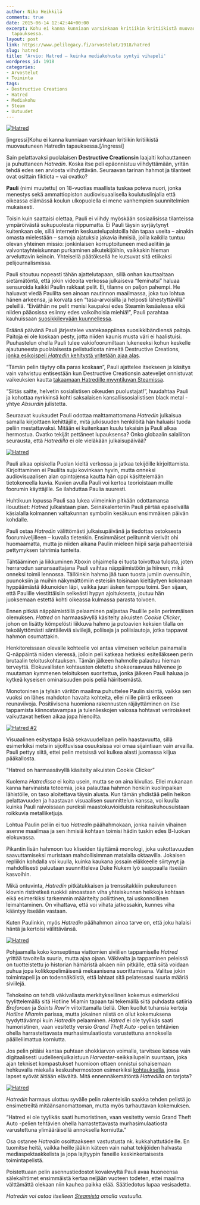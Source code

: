 ```yaml
---
author: Niko Heikkilä
comments: true
date: 2015-06-14 12:42:44+00:00
excerpt: Kohu ei kanna kunniaan varsinkaan kritiikin kritiikistä muovautuneen Hatredin
  tapauksessa.
layout: post
link: https://www.pelilegacy.fi/arvostelut/1918/hatred
slug: hatred
title: 'Arvio: Hatred – kuinka mediakohusta syntyi vihapeli'
wordpress_id: 1918
categories:
- Arvostelut
- Toiminta
tags:
- Destructive Creations
- Hatred
- Mediakohu
- Steam
- Uutuudet
---
```


[![Hatred](/uploads/2015/06/hatred.jpg)](/uploads/2015/06/hatred.jpg)

[ingressi]Kohu ei kanna kunniaan varsinkaan kritiikin kritiikistä muovautuneen Hatredin tapauksessa.[/ingressi]

Sain pelattavaksi puolalaisen **Destructive Creationsin** laajalti kohauttaneen ja puhuttaneen _Hatredin_. Koska itse peli epäonnistuu viihdyttämään, yritän tehdä edes sen arviosta viihdyttävän. Seuraavan tarinan hahmot ja tilanteet ovat osittain fiktiota – vai ovatko?

**Pauli** (nimi muutettu) on 18-vuotias maallista tuskaa poteva nuori, jonka menestys sekä ammattiopiston audiovisuaalisella koulutuslinjalla että oikeassa elämässä koulun ulkopuolella ei mene vanhempien suunnitelmien mukaisesti.

Toisin kuin saattaisi olettaa, Pauli ei viihdy myöskään sosiaalisissa tilanteissa ympäröivästä sukupuolesta riippumatta. Ei Pauli täysin syrjäytynyt kuitenkaan ole, sillä internetin keskustelupalstoilla hän tapaa useita – ainakin omasta mielestään – samoja ajatuksia jakavia ihmisiä, joilla kaikilla tuntuu olevan yhteinen missio: jonkinlaisen korruptoituneen mediaelitiin ja valvontayhteiskunnan purkaminen alkutekijöihin, vaikkakin hieman arveluttavin keinoin. Yhteisellä päätöksellä he kutsuvat sitä etiikaksi pelijournalismissa.

Pauli sitoutuu nopeasti tähän ajattelutapaan, sillä onhan kauttaaltaan sietämätöntä, että jokin videoita verkossa julkaiseva “feminatsi” haluaa sensuroida kaikki Paulin rakkaat pelit. Ei, tilanne on paljon pahempi. He haluavat viedä Paulilta sen ainoan nautinnon maailmassa, joka tuo lohtua hänen arkeensa, ja korvata sen “tasa-arvoisilla ja helposti lähestyttävillä” peleillä. “Eiväthän ne pelit menisi kaupaksi edes Steamin kesäalessa eikä niiden pääosissa esiinny edes valkoihoisia miehiä!”, Pauli parahtaa kauhuissaan [suosikkilevyään kuunnellessa](https://www.youtube.com/watch?v=FCy8KEJnv34).

Eräänä päivänä Pauli järjestelee vaatekaappiinsa suosikkibändiensä paitoja. Paitoja ei ole koskaan pesty, jotta niiden kaunis musta väri ei haalistuisi. Puuhastelun ohella Pauli tulee vakiofoorumiltaan lukeneeksi kohun keskelle ajautuneesta puolalaisesta pelistudiosta nimeltä Destructive Creations, [jonka esikoispeli _Hatredin_ kehitystä yritetään ajaa alas](http://www.pelilegacy.fi/ajassa/1071/pelikehittaja-vetoaa-pelaajiin-hatred-pelin-kehityksen-lopettamisesta).

“Tämän pelin täytyy olla paras koskaan”, Pauli ajattelee itsekseen ja käsitys vain vahvistuu entisestään kun Destructive Creationsin aateveljet onnistuvat vaikeuksien kautta [takaamaan Hatredille myyntiluvan Steamissa](http://www.pelilegacy.fi/ajassa/1195/valve-veti-hatred-pelin-pois-greenlightista).

“Siitäs saitte, helvetin sosialistisen oikeuden puolustajat!”, huudahtaa Pauli ja kohottaa nyrkkinsä kohti saksalaisen kansallissosialistisen black metal -yhtye _Absurdin_ julistetta.

Seuraavat kuukaudet Pauli odottaa malttamattomana _Hatredin_ julkaisua samalla kirjoittaen kehittäjille, mitä julkisuuden henkilöitä hän haluaisi tuoda peliin mestattavaksi. Mitään ei kuitenkaan kuulu takaisin ja Pauli alkaa hermostua. Ovatko tekijät pettäneet lupauksensa? Onko globaalin salaliiton seurausta, että _Hatredilla_ ei ole vieläkään julkaisupäivää?

[![Hatred](/uploads/2015/06/hatred2.jpg)](/uploads/2015/06/hatred2.jpg)

Pauli alkaa opiskella Puolan kieltä verkossa ja jatkaa tekijöille kirjoittamista. Kirjoittaminen ei Paulilta suju kovinkaan hyvin, mutta onneksi audiovisuaalisen alan opintojensa kautta hän oppi käsittelemään tietokoneella kuvia. Kuvien avulla Pauli voi kertoa teorioistaan muille foorumin käyttäjille. Se ilahduttaa Paulia suuresti.

Huhtikuun lopussa Pauli saa lukea viimeinkin pitkään odottamansa ilouutiset: _Hatred_ julkaistaan pian. Seinäkalenteriin Pauli piirtää epäselvällä käsialalla kolmannen valtakunnan symbolin kesäkuun ensimmäisen päivän kohdalle.

Pauli ostaa _Hatredin_ välittömästi julkaisupäivänä ja tiedottaa ostoksesta foorumiveljilleen – kuvalla tietenkin. Ensimmäiset pelitunnit vierivät ohi huomaamatta, mutta jo niiden aikana Paulin mieleen hiipii sarja pahaenteisiä pettymyksen tahrimia tunteita.

Tähtääminen ja liikkuminen Xboxin ohjaimella ei tuota toivottua tulosta, joten herrarodun sanansaattajana Pauli vaihtaa näppäimistöön ja hiireen, mikä onneksi toimii lennossa. Tällöinkin hahmo jää tuon tuosta jumiin ovensuihin, puunoksiin ja muihin näkymättömiin esteisiin toisinaan kieltäytyen kokonaan hyppäämästä ikkunoiden läpi, vaikka juuri äsken temppu toimi. Sen sijaan, että Paulille viestittäisiin selkeästi hypyn ajoituksesta, joutuu hän juoksemaan estettä kohti oikeassa kulmassa parasta toivoen.

Ennen pitkää näppäimistöllä pelaaminen paljastaa Paulille pelin perimmäisen olemuksen. _Hatred_ on harmaasävyllä käsitelty aikuisten _Cookie Clicker_, johon on lisätty kömpelösti liikkuva hahmo ja putoavien keksien tilalla on tekoälyttömästi säntäileviä siviilejä, poliiseja ja poliisiautoja, jotka tappavat hahmon osumattakin.

Henkitoreissaan olevalle kohteelle voi antaa viimeisen voitelun painamalla Q-näppäintä niiden vieressä, jolloin peli katkeaa hetkeksi esitelläkseen perin brutaalin teloituskohtauksen. Tämän jälkeen hahmolle palautuu hieman terveyttä. Elokuvallisten kohtausten oletettu shokeeraavuus hälvenee jo muutaman kymmenen teloituksen suoritettua, jonka jälkeen Pauli haluaa jo kytkeä kyseisen ominaisuuden pois peliä häiritsemästä.

Monotoninen ja tylsän väritön maailma puhuttelee Paulin sisintä, vaikka sen vuoksi on lähes mahdoton havaita kohteita, ellei niille piirrä erikseen reunaviivoja. Positiivisena huomiona rakennusten räjäyttäminen on itse tappamista kiinnostavampaa ja tulenlieskojen valossa hohtavat veriroiskeet vaikuttavat hetken aikaa jopa hienoilta.

[![Hatred #2](/uploads/2015/06/hatred3.jpg)](/uploads/2015/06/hatred3.jpg)

Visuaalinen esitystapa lisää sekavuudellaan pelin haastavuutta, sillä esimerkiksi metsiin sijoittuvissa osuuksissa voi omaa sijaintiaan vain arvailla. Pauli pettyy siitä, ettei pelin metsissä voi kulkea alasti juomassa kiljua pääkallosta.

<div class="pullquote">“Hatred on harmaasävyllä käsitelty aikuisten Cookie Clicker”</div>

Kuolema _Hatredissa_ ei koita usein, mutta se on aina kivulias. Ellei mukanaan kanna harvinaista toteemia, joka palauttaa hahmon henkiin kuolinpaikan lähistölle, on taso aloitettava täysin alusta. Kun tämän yhdistää pelin heikon pelattavuuden ja haastavan visuaalisen suunnittelun kanssa, voi kuulla kuinka Pauli raivoissaan pureksii maastokuvioiduista reisitaskuhousuistaan roikkuvia metalliketjuja.

Lohtua Paulin peliin ei tuo _Hatredin_ päähahmokaan, jonka naiivin vihainen asenne maailmaa ja sen ihmisiä kohtaan toimisi hädin tuskin edes B-luokan elokuvassa.

Pikantin lisän hahmoon tuo kliseiden täyttämä monologi, joka uskottavuuden saavuttamiseksi muristaan mahdollisimman matalalla oktaavilla. Jokaisen repliikin kohdalla voi kuulla, kuinka kaukana jossain eläkkeelle siirtynyt ja mahdollisesti paluutaan suunnitteleva Duke Nukem lyö saappaalla itseään kasvoihin.

Mikä ontuvinta, _Hatredin_ pitkätukkaisen ja trenssitakkiin pukeutuneen klovnin ristiretkeä ruokkii ainoastaan viha yhteiskunnan heikkoja kohtaan eikä esimerkiksi tarkemmin määritelty poliittinen, tai uskonnollinen leimahtaminen. On vihattava, että voi vihata jatkossakin, kunnes viha kääntyy itseään vastaan.

Kuten Paulinkin, myös _Hatredin_ päähahmon ainoa tarve on, että joku halaisi häntä ja kertoisi välittävänsä.

[![Hatred](/uploads/2015/06/hatred4.jpg)](/uploads/2015/06/hatred4.jpg)

Pohjaamalla koko konseptinsa viattomien siviilien tappamiselle _Hatred_ yrittää tavoitella suuria, mutta ajaa ojaan. Väkivalta ja tappaminen peleissä on tuotteistettu jo historian hämäristä alkaen niin pitkälle, että siitä voidaan puhua jopa kolikkopelimäisenä mekaanisena suorittamisena. Valitse jokin toimintapeli ja on todennäköistä, että lahtaat sitä pelatessasi suuria määriä siviilejä.

Tehokeino on tehdä väkivallasta merkityksellinen kokemus esimerkiksi tyylittelemällä sitä Hotline Miamin tapaan tai tekemällä siitä puhdasta satiiria _Broforcen_ ja _Saints Row’n_ viitoittamalla tiellä. Olen kuollut tuhansia kertoja _Hotline Miamin_ parissa, mutta jokainen niistä on ollut kokemuksena tyydyttävämpi kuin _Hatredin_ pelaaminen. _Hatred_ ei ole tyylikäs saati humoristinen, vaan vesitetty versio _Grand Theft Auto_ -pelien tehtävien ohella harrastettavasta murhasimulaatiosta varustettuna annoksella päälleliimattua korniutta.

Jos pelin pitäisi kantaa puhtaan shokkiarvon voimalla, tarvitsee katsoa vain digitaalisesti uudelleenjulkaistuun _Harvester_-seikkailupelin suuntaan, joka ajan tekniset kompastukset huomioon ottaen onnistui sohaisemaan hehkuvalla miekalla keskushermostoon esimerkiksi [kohtauksella](https://www.youtube.com/watch?v=-9F5vWd5Slo), jossa lapset syövät äitiään elävältä. Mitä ennennäkemätöntä _Hatredilla_ on tarjota?

[![Hatred](/uploads/2015/06/hatred5.jpg)](/uploads/2015/06/hatred5.jpg)

_Hatredin_ harmaus ulottuu syvälle pelin rakenteisiin saakka tehden pelistä jo ensimetreiltä mitäänsanomattoman, mutta myös turhauttavan kokemuksen.

<div class="pullquote">“Hatred ei ole tyylikäs saati humoristinen, vaan vesitetty versio Grand Theft Auto -pelien tehtävien ohella harrastettavasta murhasimulaatiosta varustettuna ylimääräisellä annoksella korniutta.”</div>

Osa ostanee _Hatredin_ osoittaakseen vastustusta nk. kukkahattutädeille. En tuomitse heitä, vaikka heille jääkin käteen vain nahat tekijöiden halvasta mediaspektaakkelista ja jopa lajityypin faneille keskinkertaisesta toimintapelistä.

Poistettuaan pelin asennustiedostot kovalevyltä Pauli avaa huoneensa sälekaihtimet ensimmäistä kertaa neljään vuoteen todeten, ettei maailma välttämättä olekaan niin kauhea paikka elää. Säätiedotus lupaa vesisadetta.

_Hatredin voi ostaa itselleen [Steamista](http://store.steampowered.com/app/341940/) omalla vastuulla._
